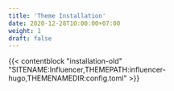 ```yaml
---
title: 'Theme Installation'
date: 2020-12-28T10:00:00+07:00
weight: 1
draft: false
---
```


{{< contentblock "installation-old" "SITENAME:Influencer,THEMEPATH:influencer-hugo,THEMENAMEDIR:config.toml" >}}

